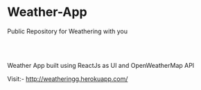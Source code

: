 # Weather-App
Public Repository for Weathering with you <br/>
<br />

<br />


Weather App built using ReactJs as UI and OpenWeatherMap API


Visit:- http://weatheringg.herokuapp.com/
